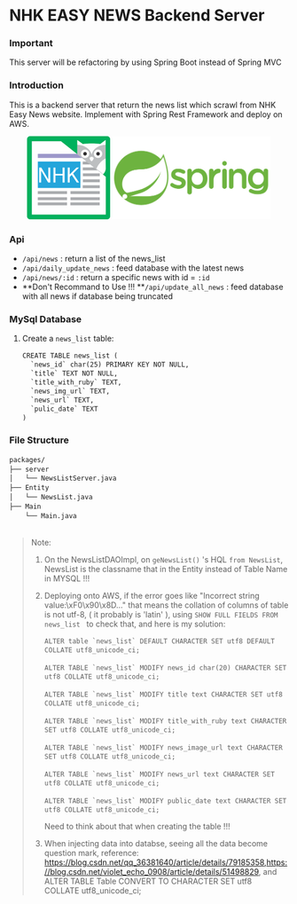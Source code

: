 # NHK EASY NEWS Backend Server
### Important
This server will be refactoring by using Spring Boot instead of Spring MVC

### Introduction

This is a backend server that return the news list which scrawl from NHK Easy News website. Implement with Spring Rest Framework and deploy on AWS.

<div align=center>
    <img src = "/resources/nhk-logo.jpg" height = "150px" /> <img src = "/resources/spring-logo.png"  height = "150px"/>
</div>

### Api

* `/api/news` : return a list of the news_list
* `/api/daily_update_news` : feed database with the latest news
* `/api/news/:id` : return a specific news with id = `:id`
* **Don't Recommand to Use !!! **`/api/update_all_news` : feed database with all news if database being truncated


### MySql Database 

1. Create a `news_list` table:

   ```mysql
   CREATE TABLE news_list (
     `news_id` char(25) PRIMARY KEY NOT NULL,
     `title` TEXT NOT NULL,
     `title_with_ruby` TEXT,
     `news_img_url` TEXT,
     `news_url` TEXT,
     `pulic_date` TEXT
   )
   ```


### File Structure

```asp
packages/
├── server
│ 	└── NewsListServer.java
├── Entity
│	└── NewsList.java
├── Main
	└── Main.java
	
```

> Note: 
>
> 1. On the NewsListDAOImpl, on `geNewsList()` 's HQL `from NewsList`, NewsList is the classname that in the Entity instead of Table Name in MYSQL !!!
>
> 2. Deploying onto AWS, if the error goes like "Incorrect string value:\xF0\x90\x8D..." that means the collation of columns of table is not utf-8, ( it probably is 'latin' ), using `SHOW FULL FIELDS FROM news_list ` to check that, and here is my solution:
>
>    ```
>    ALTER table `news_list` DEFAULT CHARACTER SET utf8 DEFAULT COLLATE utf8_unicode_ci; 
>    
>    ALTER TABLE `news_list` MODIFY news_id char(20) CHARACTER SET utf8 COLLATE utf8_unicode_ci;
>    
>    ALTER TABLE `news_list` MODIFY title text CHARACTER SET utf8 COLLATE utf8_unicode_ci;
>    
>    ALTER TABLE `news_list` MODIFY title_with_ruby text CHARACTER SET utf8 COLLATE utf8_unicode_ci;
>    
>    ALTER TABLE `news_list` MODIFY news_image_url text CHARACTER SET utf8 COLLATE utf8_unicode_ci;
>    
>    ALTER TABLE `news_list` MODIFY news_url text CHARACTER SET utf8 COLLATE utf8_unicode_ci;
>    
>    ALTER TABLE `news_list` MODIFY public_date text CHARACTER SET utf8 COLLATE utf8_unicode_ci;
>    ```
>
>    Need to think about that when creating the table !!!
>
> 3. When injecting data into databse, seeing all the data become question mark, reference: https://blog.csdn.net/qq_36381640/article/details/79185358,https://blog.csdn.net/violet_echo_0908/article/details/51498829,
and ALTER TABLE Table CONVERT TO CHARACTER SET utf8 COLLATE utf8_unicode_ci;

